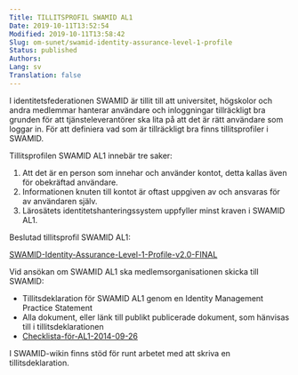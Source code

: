 ```yaml
---
Title: TILLITSPROFIL SWAMID AL1
Date: 2019-10-11T13:52:54
Modified: 2019-10-11T13:58:42
Slug: om-sunet/swamid-identity-assurance-level-1-profile
Status: published
Authors: 
Lang: sv
Translation: false
---
```


I identitetsfederationen SWAMID är tillit till att universitet, högskolor och andra medlemmar hanterar användare och inloggningar tillräckligt bra grunden för att tjänsteleverantörer ska lita på att det är rätt användare som loggar in. För att definiera vad som är tillräckligt bra finns tillitsprofiler i SWAMID.

Tillitsprofilen SWAMID AL1 innebär tre saker:

1. Att det är en person som innehar och använder kontot, detta kallas även för obekräftad användare.
2. Informationen knuten till kontot är oftast uppgiven av och ansvaras för av användaren själv.
3. Lärosätets identitetshanteringssystem uppfyller minst kraven i SWAMID AL1.

Beslutad tillitsprofil SWAMID AL1:

[SWAMID-Identity-Assurance-Level-1-Profile-v2.0-FINAL](http://web-wp.sunet.se/wp-content/uploads/2019/10/SWAMID-Identity-Assurance-Level-1-Profile-v2.0-FINAL.pdf)

Vid ansökan om SWAMID AL1 ska medlemsorganisationen skicka till SWAMID:

* Tillitsdeklaration för SWAMID AL1 genom en Identity Management Practice Statement
* Alla dokument, eller länk till publikt publicerade dokument, som hänvisas till i tillitsdeklarationen
* [Checklista-för-AL1-2014-09-26](http://web-wp.sunet.se/wp-content/uploads/2019/10/Checklista-för-AL1-2014-09-26.xlsx)

I SWAMID-wikin finns stöd för runt arbetet med att skriva en tillitsdeklaration.

